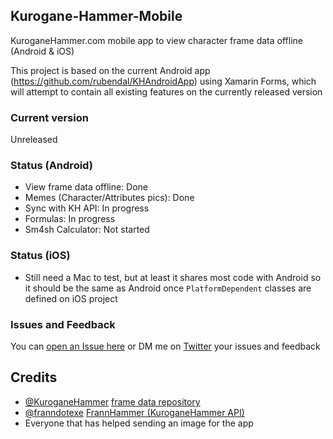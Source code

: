 ## Kurogane-Hammer-Mobile
KuroganeHammer.com mobile app to view character frame data offline (Android & iOS)

This project is based on the current Android app (https://github.com/rubendal/KHAndroidApp) using Xamarin Forms, which will attempt to contain all existing features on the currently released version

### Current version
Unreleased

### Status (Android)
* View frame data offline: Done
* Memes (Character/Attributes pics): Done
* Sync with KH API: In progress
* Formulas: In progress
* Sm4sh Calculator: Not started

### Status (iOS)
* Still need a Mac to test, but at least it shares most code with Android so it should be the same as Android once `PlatformDependent` classes are defined on iOS project

### Issues and Feedback
You can [open an Issue here](https://github.com/rubendal/Kurogane-Hammer-Mobile/issues) or DM me on [Twitter](https://twitter.com/Ruben_dal) your issues and feedback

## Credits
* [@KuroganeHammer](https://twitter.com/KuroganeHammer) [frame data repository](http://kuroganehammer.com/Smash4)
* [@franndotexe](https://twitter.com/franndotexe) [FrannHammer (KuroganeHammer API)](https://github.com/Frannsoft/FrannHammer)
* Everyone that has helped sending an image for the app
